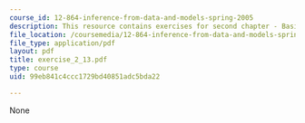 ```yaml
---
course_id: 12-864-inference-from-data-and-models-spring-2005
description: This resource contains exercises for second chapter - Basics Machinary.
file_location: /coursemedia/12-864-inference-from-data-and-models-spring-2005/99eb841c4ccc1729bd40851adc5bda22_exercise_2_13.pdf
file_type: application/pdf
layout: pdf
title: exercise_2_13.pdf
type: course
uid: 99eb841c4ccc1729bd40851adc5bda22

---
```

None